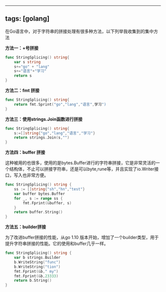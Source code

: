 ---


## tags: [golang]

在Go语言中，对于字符串的拼接处理有很多种方法，以下列举我收集到的集中方法

**方法一：+号拼接**

```go
func StringSplicing() string{
    var s string
    s+="go" + "lang"
    s+="语言"+"学习"
    return s
}
```

**方法二：fmt 拼接**

```go
func StringSplicing() string{
    return fmt.Sprint("go","lang","语言",学习")
}
```

**方法三：使用strings.Join函数进行拼接**

```go
func StringSplicing() string{
	s:=[]string{"go","lang","语言","学习"}
	return strings.Join(s,"")
}
```

**方法四：buffer 拼接**

这种被用的也很多，使用的是bytes.Buffer进行的字符串拼接，它是非常灵活的一个结构体，不止可以拼接字符串，还是可以byte,rune等，并且实现了io.Writer接口，写入也非常方便。

```go
func StringSplicing() string {
	ss := []string{"sh","hn","test"}
	var buffer bytes.Buffer
	for _, s := range ss {
		fmt.Fprint(&buffer, s)
	}
	return buffer.String()
}
```

**方法五：builder拼接**

为了改进buffer拼接的性能，从go 1.10 版本开始，增加了一个builder类型，用于提升字符串拼接的性能。它的使用和buffer几乎一样。

```go
func StringSplicing() string {	
 	var b strings.Builder
	b.WriteString("func")
	b.WriteString("tion")
	fmt.Fprint(&b," my")
	fmt.Fprint(&b,23333)
	return b.String()
}
```
